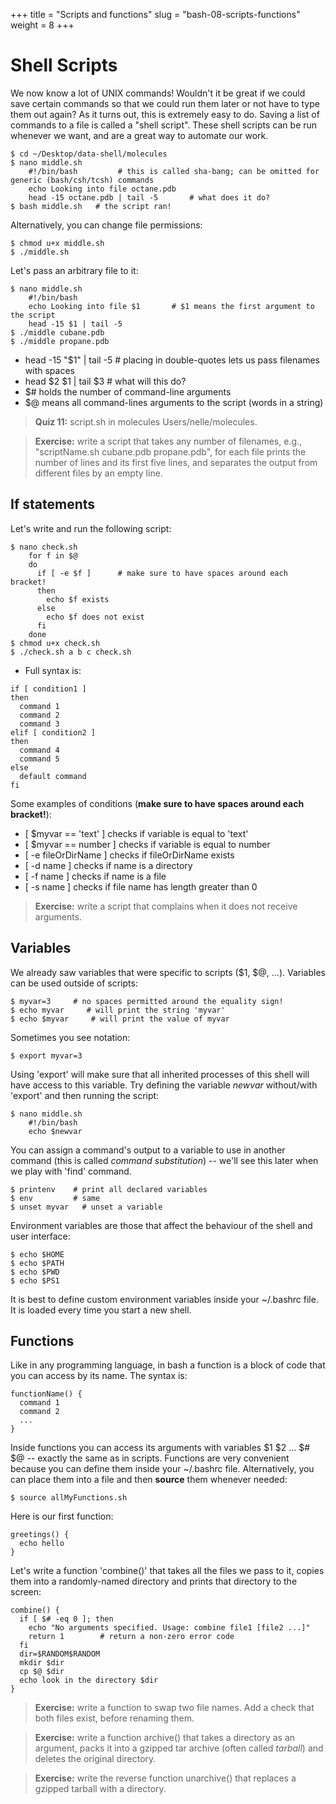 +++
title = "Scripts and functions"
slug = "bash-08-scripts-functions"
weight = 8
+++

# Shell Scripts

We now know a lot of UNIX commands! Wouldn't it be great if we could save certain commands so that we
could run them later or not have to type them out again? As it turns out, this is extremely easy to
do. Saving a list of commands to a file is called a "shell script". These shell scripts can be run
whenever we want, and are a great way to automate our work.

~~~ {.bash}
$ cd ~/Desktop/data-shell/molecules
$ nano middle.sh
	#!/bin/bash         # this is called sha-bang; can be omitted for generic (bash/csh/tcsh) commands
	echo Looking into file octane.pdb
	head -15 octane.pdb | tail -5       # what does it do?
$ bash middle.sh   # the script ran!
~~~

Alternatively, you can change file permissions:

~~~ {.bash}
$ chmod u+x middle.sh
$ ./middle.sh
~~~

Let's pass an arbitrary file to it:
~~~ {.bash}
$ nano middle.sh
	#!/bin/bash
	echo Looking into file $1       # $1 means the first argument to the script
    head -15 $1 | tail -5
$ ./middle cubane.pdb
$ ./middle propane.pdb
~~~

* head -15 "$1" | tail -5     # placing in double-quotes lets us pass filenames with spaces
* head $2 $1 | tail $3        # what will this do?
* $# holds the number of command-line arguments
* $@ means all command-lines arguments to the script (words in a string)

> **Quiz 11:** script.sh in molecules Users/nelle/molecules.

> **Exercise:** write a script that takes any number of filenames, e.g., "scriptName.sh cubane.pdb
> propane.pdb", for each file prints the number of lines and its first five lines, and separates the
> output from different files by an empty line.

## If statements

Let's write and run the following script:

~~~ {.bash}
$ nano check.sh
    for f in $@
    do
      if [ -e $f ]      # make sure to have spaces around each bracket!
      then
        echo $f exists
      else
        echo $f does not exist
      fi
    done
$ chmod u+x check.sh
$ ./check.sh a b c check.sh
~~~

* Full syntax is:

~~~ {.bash}
if [ condition1 ]
then
  command 1
  command 2
  command 3
elif [ condition2 ]
then
  command 4
  command 5
else
  default command
fi
~~~

Some examples of conditions (**make sure to have spaces around each bracket!**):

* [ $myvar == 'text' ] checks if variable is equal to 'text'
* [ $myvar == number ] checks if variable is equal to number
* [ -e fileOrDirName ] checks if fileOrDirName exists
* [ -d name ] checks if name is a directory
* [ -f name ] checks if name is a file
* [ -s name ] checks if file name has length greater than 0

> **Exercise:** write a script that complains when it does not receive arguments.

## Variables

We already saw variables that were specific to scripts ($1, $@, ...). Variables can be used outside of
scripts:

~~~ {.bash}
$ myvar=3     # no spaces permitted around the equality sign!
$ echo myvar     # will print the string 'myvar'
$ echo $myvar     # will print the value of myvar
~~~

Sometimes you see notation:

~~~ {.bash}
$ export myvar=3
~~~

Using 'export' will make sure that all inherited processes of this shell will have access to this
variable. Try defining the variable *newvar* without/with 'export' and then running the script:

~~~ {.bash}
$ nano middle.sh
	#!/bin/bash
    echo $newvar
~~~

You can assign a command's output to a variable to use in another command (this is called *command
substitution*) -- we'll see this later when we play with 'find' command.

~~~ {.bash}
$ printenv    # print all declared variables
$ env         # same
$ unset myvar   # unset a variable
~~~

Environment variables are those that affect the behaviour of the shell and user interface:

~~~ {.bash}
$ echo $HOME
$ echo $PATH
$ echo $PWD
$ echo $PS1
~~~

It is best to define custom environment variables inside your ~/.bashrc file. It is loaded every time you
start a new shell.

## Functions

Like in any programming language, in bash a function is a block of code that you can access by its
name. The syntax is:

~~~ {.bash}
functionName() {
  command 1
  command 2
  ...
}
~~~

Inside functions you can access its arguments with variables $1 $2 ... $# $@ -- exactly the same as in
scripts. Functions are very convenient because you can define them inside your ~/.bashrc
file. Alternatively, you can place them into a file and then **source** them whenever needed:

~~~ {.bash}
$ source allMyFunctions.sh
~~~

Here is our first function:

~~~ {.bash}
greetings() {
  echo hello
}
~~~

Let's write a function 'combine()' that takes all the files we pass to it, copies them into a
randomly-named directory and prints that directory to the screen:

~~~ {.bash}
combine() {
  if [ $# -eq 0 ]; then
    echo "No arguments specified. Usage: combine file1 [file2 ...]"
    return 1        # return a non-zero error code
  fi
  dir=$RANDOM$RANDOM
  mkdir $dir
  cp $@ $dir
  echo look in the directory $dir
}
~~~

> **Exercise:** write a function to swap two file names. Add a check that both files exist, before
> renaming them.

> **Exercise:** write a function archive() that takes a directory as an argument, packs it into a gzipped
> tar archive (often called *tarball*) and deletes the original directory.

> **Exercise:** write the reverse function unarchive() that replaces a gzipped tarball with a directory.
